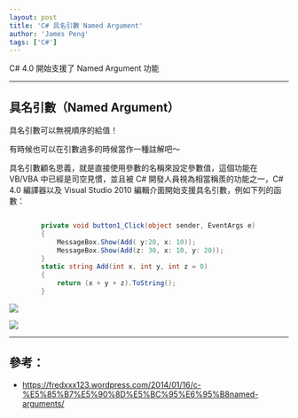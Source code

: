 ```yaml
---
layout: post
title: 'C# 具名引數 Named Argument'
author: 'James Peng'
tags: ['C#']
---
```


 C# 4.0 開始支援了 Named Argument 功能

----------



## 具名引數（Named Argument）  ##

具名引數可以無視順序的給值！

有時候也可以在引數過多的時候當作一種註解吧～

具名引數顧名思義，就是直接使用參數的名稱來設定參數值，這個功能在 VB/VBA 中已經是司空見慣，並且被 C# 開發人員視為相當稱羨的功能之一，C# 4.0 編譯器以及 Visual Studio 2010 編輯介面開始支援具名引數，例如下列的函數：

~~~csharp

        private void button1_Click(object sender, EventArgs e)
        {
            MessageBox.Show(Add( y:20, x: 10));
            MessageBox.Show(Add(z: 30, x: 10, y: 20));
        }
        static string Add(int x, int y, int z = 0)
        {
            return (x + y + z).ToString();
        }

~~~

![](http://i.imgur.com/ZFL6hy3.png)

![](http://i.imgur.com/SQdjusU.png)





----------

## 參考： ##

- https://fredxxx123.wordpress.com/2014/01/16/c-%E5%85%B7%E5%90%8D%E5%BC%95%E6%95%B8named-arguments/